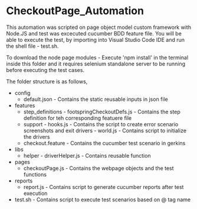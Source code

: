 # CheckoutPage_Automation

This automation was scripted on page object model custom framework with Node.JS and test was excecuted cucumber BDD feature file. You will be able to execute the test, by importing into Visual Studio Code IDE and run the shell file - test.sh.

To download the node page modules - Execute 'npm install' in the terminal inside this folder and it requires selenium standalone server to be running before executing the test cases.


The folder structure is as follows,

- config
    - default.json - Contains the static reusable inputs in json file
- features
    - step_definitions
           - footspringCheckoutDefs.js - Contains the step definition for teh corresponding featuere file
    - support
           - hooks.js - Contains the script to create error scenario screenshots and exit drivers
           - world.js - Contains script to initialize the drivers
    - checkout.feature - Contains the cucumber test scenario in gerkins
- libs
    - helper
           - driverHelper.js - Contains reusable function
- pages
    - checkoutPage.js - Contains the webpage objects and the test functions
- reports
    - report.js - Contains script to generate cucumber reports after test execution
- test.sh - Contains script to execute test scenarios based on @ tag name
